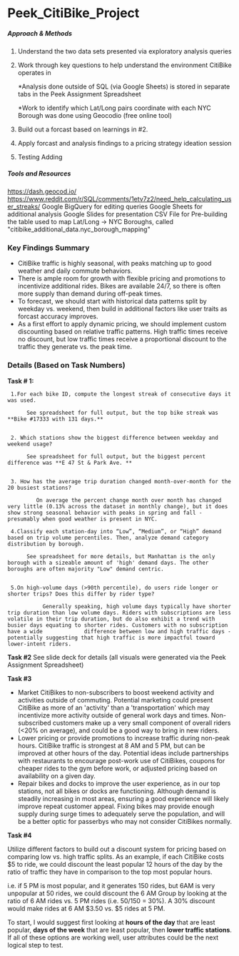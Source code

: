 # Peek_CitiBike_Project

##### Approach & Methods

1. Understand the two data sets presented via exploratory analysis queries
2. Work through key questions to help understand the environment CitiBike operates in

   *Analysis done outside of SQL (via Google Sheets) is stored in separate tabs in the Peek Assignment Spreadsheet

   *Work to identify which Lat/Long pairs coordinate with each NYC Borough was done using Geocodio (free online tool)
3. Build out a forcast based on learnings in #2.
4. Apply forcast and analysis findings to a pricing strategy ideation session

5. Testing Adding



##### Tools and Resources

https://dash.geocod.io/
https://www.reddit.com/r/SQL/comments/1etv7z2/need_help_calculating_user_streaks/
Google BigQuery for editing queries
Google Sheets for additional analysis
Google Slides for presentation
CSV File for Pre-building the table used to map Lat/Long -> NYC Boroughs, called "citibike_additional_data.nyc_borough_mapping" 


### Key Findings Summary
* CitiBike traffic is highly seasonal, with peaks matching up to good weather and daily commute behaviors.
* There is ample room for growth with flexible pricing and promotions to incentivize additional rides. Bikes are available 24/7, so there is often more supply than demand during off-peak times.
* To forecast, we should start with historical data patterns split by weekday vs. weekend, then build in additional factors like user traits as forcast accuracy improves. 
* As a first effort to apply dynamic pricing, we should implement custom discounting based on relative traffic patterns. High traffic times receive no discount, but low traffic times receive a proportional discount to the traffic they generate vs. the peak time. 

### Details (Based on Task Numbers)

**Task # 1:**

     1.For each bike ID, compute the longest streak of consecutive days it was used.

          See spreadsheet for full output, but the top bike streak was **Bike #17333 with 131 days.**


     2. Which stations show the biggest difference between weekday and weekend usage?

          See spreadsheet for full output, but the biggest percent difference was **E 47 St & Park Ave. **


     3. How has the average trip duration changed month-over-month for the 20 busiest stations?

             On average the percent change month over month has changed very little (0.13% across the dataset in monthly change), but it does show strong seasonal behavior with peaks in spring and fall - presumably when good weather is present in NYC. 

     4.Classify each station-day into “Low”, “Medium”, or “High” demand based on trip volume percentiles. Then, analyze demand category distribution by borough.

          See spreadsheet for more details, but Manhattan is the only borough with a sizeable amount of 'high' demand days. The other boroughs are often majority "Low" demand centric. 


     5.On high-volume days (>90th percentile), do users ride longer or shorter trips? Does this differ by rider type?

               Generally speaking, high volume days typically have shorter trip duration than low volume days. Riders with subscriptions are less volatile in their trip duration, but do also exhibit a trend with busier days equating to shorter rides. Customers with no subscription have a wide             difference between low and high traffic days - potentially suggesting that high traffic is more impactful toward lower-intent riders.


**Task #2**
See slide deck for details (all visuals were generated via the Peek Assignment Spreadsheet)

**Task #3**
* Market CitiBikes to non-subscribers to boost weekend activity and activities outside of commuting. Potential marketing could present CitiBike as more of an 'activity' than a 'transportation' which may incentivize more activity outside of general work days and times. Non-subscribed customers make up a very small component of overall riders (<20% on average), and could be a good way to bring in new riders.
* Lower pricing or provide promotions to increase traffic during non-peak hours. CitiBike traffic is strongest at 8 AM and 5 PM, but can be improved at other hours of the day. Potential ideas include partnerships with restaurants to encourage post-work use of CitiBikes, coupons for cheaper rides to the gym before work, or adjusted pricing based on availability on a given day.
* Repair bikes and docks to improve the user experience, as in our top stations, not all bikes or docks are functioning. Although demand is steadily increasing in most areas, ensuring a good experience will likely improve repeat customer appeal. Fixing bikes may provide enough supply during surge times to adequately serve the population, and will be a better optic for passerbys who may not consider CitiBikes normally.

**Task #4**

Utilize different factors to build out a discount system for pricing based on comparing low vs. high traffic splits.
As an example, if each CitiBike costs $5 to ride, we could discount the least popular 12 hours of the day by the ratio of traffic they have in comparison to the top most popular hours. 

i.e. if 5 PM is most popular, and it generates 150 rides, but 6AM is very unpopular at 50 rides, we could discount the 6 AM Group by looking at the ratio of 6 AM rides vs. 5 PM rides (i.e. 50/150 = 30%). A 30% discount would make rides at 6 AM $3.50 vs. $5 rides at 5 PM.

To start, I would suggest first looking at **hours of the day** that are least popular, **days of the week** that are least popular, then **lower traffic stations**. If all of these options are working well, user attributes could be the next logical step to test. 
